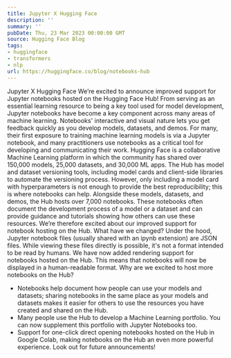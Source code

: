 ```yaml
---
title: Jupyter X Hugging Face
description: ''
summary: ''
pubDate: Thu, 23 Mar 2023 00:00:00 GMT
source: Hugging Face Blog
tags:
- huggingface
- transformers
- nlp
url: https://huggingface.co/blog/notebooks-hub
---
```


Jupyter X Hugging Face
We’re excited to announce improved support for Jupyter notebooks hosted on the Hugging Face Hub!
From serving as an essential learning resource to being a key tool used for model development, Jupyter notebooks have become a key component across many areas of machine learning. Notebooks' interactive and visual nature lets you get feedback quickly as you develop models, datasets, and demos. For many, their first exposure to training machine learning models is via a Jupyter notebook, and many practitioners use notebooks as a critical tool for developing and communicating their work.
Hugging Face is a collaborative Machine Learning platform in which the community has shared over 150,000 models, 25,000 datasets, and 30,000 ML apps. The Hub has model and dataset versioning tools, including model cards and client-side libraries to automate the versioning process. However, only including a model card with hyperparameters is not enough to provide the best reproducibility; this is where notebooks can help. Alongside these models, datasets, and demos, the Hub hosts over 7,000 notebooks. These notebooks often document the development process of a model or a dataset and can provide guidance and tutorials showing how others can use these resources. We’re therefore excited about our improved support for notebook hosting on the Hub.
What have we changed?
Under the hood, Jupyter notebook files (usually shared with an ipynb
extension) are JSON files. While viewing these files directly is possible, it's not a format intended to be read by humans. We have now added rendering support for notebooks hosted on the Hub. This means that notebooks will now be displayed in a human-readable format.
Why are we excited to host more notebooks on the Hub?
- Notebooks help document how people can use your models and datasets; sharing notebooks in the same place as your models and datasets makes it easier for others to use the resources you have created and shared on the Hub.
- Many people use the Hub to develop a Machine Learning portfolio. You can now supplement this portfolio with Jupyter Notebooks too.
- Support for one-click direct opening notebooks hosted on the Hub in Google Colab, making notebooks on the Hub an even more powerful experience. Look out for future announcements!